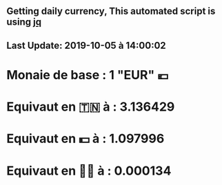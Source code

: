 ## Getting daily currency, This automated script is using [jq](https://stedolan.github.io/jq/)
## Last Update:  2019-10-05 à 14:00:02
 # Monaie de base : 1 "EUR" 💶 
 # Equivaut en 🇹🇳 à :  3.136429 
 # Equivaut en 💵 à : 1.097996
 # Equivaut en 🐱‍💻 à :  0.000134
